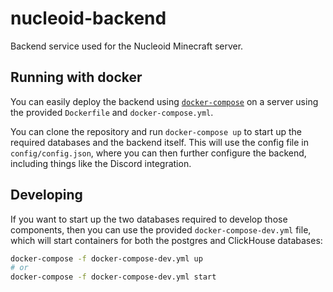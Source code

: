 # nucleoid-backend

Backend service used for the Nucleoid Minecraft server.

## Running with docker

You can easily deploy the backend using [`docker-compose`](https://docs.docker.com/compose/) on a server using the provided `Dockerfile` and `docker-compose.yml`.

You can clone the repository and run `docker-compose up` to start up the required databases and the backend itself. This will use the config file in `config/config.json`, where you can then further configure the backend, including things like the Discord integration.

## Developing

If you want to start up the two databases required to develop those components,
then you can use the provided `docker-compose-dev.yml` file, which will start containers
for both the postgres and ClickHouse databases:

```bash
docker-compose -f docker-compose-dev.yml up
# or
docker-compose -f docker-compose-dev.yml start
```
